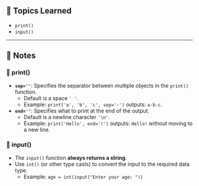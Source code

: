 ## 📘 Topics Learned

- `print()`
- `input()`

---

## 🧠 Notes

### 🔹 print()

- **`sep=''`**: Specifies the separator between multiple objects in the `print()` function.  
  - Default is a space `' '`.  
  - Example: `print('a', 'b', 'c', sep='-')` outputs: `a-b-c`.
- **`end=''`**: Specifies what to print at the end of the output.  
  - Default is a newline character `'\n'`.  
  - Example: `print('Hello', end='!')` outputs: `Hello!` without moving to a new line.

### 🔹 input()

- The `input()` function **always returns a string**.
- Use `int()` (or other type casts) to convert the input to the required data type.  
  - Example: `age = int(input("Enter your age: "))`
